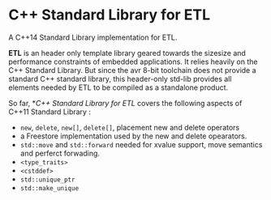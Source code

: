 C++ Standard Library for ETL
============================


A C++14 Standard Library implementation for ETL.

**ETL** is an header only template library geared towards the sizesize and performance constraints of embedded applications. It relies heavily on the C++ Standard Library. But since the avr 8-bit toolchain does not provide a standard C++ standard library, this header-only std-lib provides all elements needed by ETL to be compiled as a standalone product.


So far, **C++ Standard Library for ETL* covers the following aspects of C++11 Standard Library :

- `new`, `delete`, `new[]`, `delete[]`, placement new and delete operators
- a Freestore implementation used by the new and delete opearators.
- `std::move` and `std::forward` needed for xvalue support, move semantics and perferct forwading.
- `<type_traits>`
- `<cstddef>`
- `std::unique_ptr`
- `std::make_unique`

